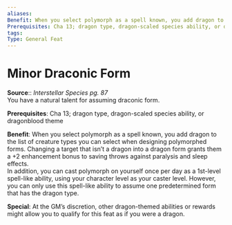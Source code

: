 ```yaml
---
aliases: 
Benefit: When you select polymorph as a spell known, you add dragon to the list of creature types you can select when designing polymorphed forms. Changing a target that isn’t a dragon into a dragon form grants them a +2 enhancement bonus to saving throws against paralysis and sleep effects. In addition, you can cast polymorph on yourself once per day as a 1st-level spell-like ability, using your character level as your caster level. However, you can only use this spell-like ability to assume one predetermined form that has the dragon type.
Prerequisites: Cha 13; dragon type, dragon-scaled species ability, or dragonblood theme
tags: 
Type: General Feat
---
```


# Minor Draconic Form

**Source**:: _Interstellar Species pg. 87_  
You have a natural talent for assuming draconic form.

**Prerequisites**: Cha 13; dragon type, dragon-scaled species ability, or dragonblood theme

**Benefit**: When you select polymorph as a spell known, you add dragon to the list of creature types you can select when designing polymorphed forms. Changing a target that isn’t a dragon into a dragon form grants them a +2 enhancement bonus to saving throws against paralysis and sleep effects.  
In addition, you can cast polymorph on yourself once per day as a 1st-level spell-like ability, using your character level as your caster level. However, you can only use this spell-like ability to assume one predetermined form that has the dragon type.

**Special**: At the GM’s discretion, other dragon-themed abilities or rewards might allow you to qualify for this feat as if you were a dragon.
